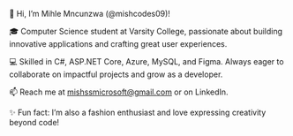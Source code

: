 👋 Hi, I’m Mihle Mncunzwa (@mishcodes09)!

🎓 Computer Science student at Varsity College, passionate about building innovative applications and crafting great user experiences.

💻 Skilled in C#, ASP.NET Core, Azure, MySQL, and Figma. Always eager to collaborate on impactful projects and grow as a developer.

📫 Reach me at mishssmicrosoft@gmail.com or on LinkedIn.

✨ Fun fact: I’m also a fashion enthusiast and love expressing creativity beyond code!

<!---
mishcodes09/mishcodes09 is a ✨ special ✨ repository because its `README.md` (this file) appears on your GitHub profile.
You can click the Preview link to take a look at your changes.
--->
